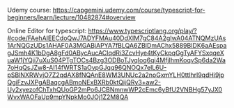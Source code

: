 Udemy course:
https://capgemini.udemy.com/course/typescript-for-beginners/learn/lecture/10482874#overview

Online Editor for typescript:
https://www.typescriptlang.org/play/?#code/FAehAIEECdoQwJ7ADYFMAu40DdXIM7gC84A2gIwA04ATNQMzUAs1ArNQGzUDs1AHAF0A3MGABjAPYA7fBLQA6ZBIDmAChx5889BIDK6aAEspagJSmh4K1bDgA8gFd0ABycAucACIqdRi3ZcvHye4tKyCkpqGgTyAFYSxqqeXuaW1jYQji7uXuS04PTgTOCs4Bzg3ODBoTJyqIoq6qi4MfjIhmKoqvSp6da2Wa7oHqQsJZw8-AI14fWRTS1aOvpGJqq96QNOQx7elL6U-pSBlNXRWvjO7Z2qdAX8fNQAnE8WM3UNUc2a2noGxmYLH0ttlhrl9qdHi9jpQgiFzvJXPgABaqcgABmoNExBXRb0ktQijQRy3+aw2-Uy2xyezofChTxhQUoGP2mPo6JCBNmnwWP2cEmc6yBfU2VNBHg57yJX0WvxWAOFaUp9mpYNpkMo0JOj1Z2M8QA